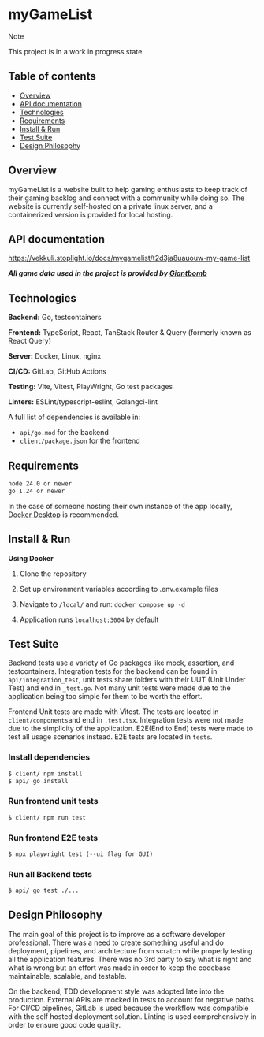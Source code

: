 # myGameList
> [!NOTE]
> This project is in a work in progress state
## Table of contents
- [Overview](Overview)
- [API documentation](API&nbsp;documentation)
- [Technologies](Technologies)
- [Requirements](Requirements)
- [Install & Run](Install--Run)
- [Test Suite](Test&nbsp;suite)
- [Design Philosophy](Design&nbsp;philosophy)

## Overview
myGameList is a website built to help gaming enthusiasts to keep track of their gaming backlog and connect with a community while doing so. 
The website is currently self-hosted on a private linux server, and a containerized version is provided for local hosting.

## API documentation
https://vekkuli.stoplight.io/docs/mygamelist/t2d3ja8uauouw-my-game-list

***All game data used in the project is provided by [Giantbomb](https://www.giantbomb.com/)***
## Technologies
**Backend:** Go, testcontainers

**Frontend:** TypeScript, React,  TanStack Router & Query (formerly known as React Query)

**Server:** Docker, Linux, nginx

**CI/CD:** GitLab, GitHub Actions

**Testing:** Vite, Vitest, PlayWright, Go test packages

**Linters:** ESLint/typescript-eslint, Golangci-lint

A full list of dependencies is available in:
- `api/go.mod` for the backend
- `client/package.json` for the frontend
## Requirements
```sh
node 24.0 or newer
go 1.24 or newer
```
In the case of someone hosting their own instance of the app locally, [Docker Desktop](https://docs.docker.com/desktop/setup/install/windows-install/) is recommended.

## Install & Run
**Using Docker**
1. Clone the repository
2. Set up environment variables according to .env.example files
3. Navigate to `/local/` and run:
 `docker compose up -d`
 
4. Application runs `localhost:3004` by default

## Test Suite
Backend tests use a variety of Go packages like mock, assertion, and testcontainers. Integration tests for the backend can be found in `api/integration_test`, unit tests share folders with their UUT  (Unit Under Test) and end in `_test.go`. Not many unit tests were made due to the application being too simple for them to be worth the effort.

Frontend Unit tests are made with Vitest. The tests are located in `client/components`and end in `.test.tsx`. Integration tests were not made due to the simplicity of the application. E2E(End to End) tests were made to test all usage scenarios instead. E2E tests are located in `tests`.

### Install dependencies 
```bash
$ client/ npm install
$ api/ go install
```
### Run frontend unit tests
```bash
$ client/ npm run test
```
### Run frontend E2E tests
```bash
$ npx playwright test (--ui flag for GUI)
```
### Run all Backend tests
```bash
$ api/ go test ./...
```
## Design Philosophy
The main goal of this project is to improve as a software developer professional. There was a need to create something useful and do deployment, pipelines, and architecture from scratch while properly testing all the application features. There was no 3rd party to say what is right and what is wrong but an effort was made in order to keep the codebase maintainable, scalable, and testable.

On the backend, TDD development style was adopted late into the production. External APIs are mocked in tests to account for negative paths. For CI/CD pipelines, GitLab is used because the workflow was compatible with the self hosted deployment solution. Linting is used comprehensively in order to ensure good code quality.
